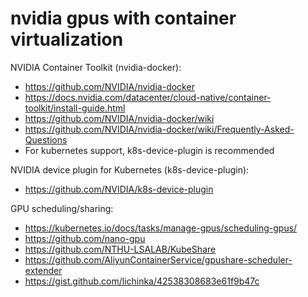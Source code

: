 # nvidia gpus with container virtualization

NVIDIA Container Toolkit (nvidia-docker):
* https://github.com/NVIDIA/nvidia-docker
* https://docs.nvidia.com/datacenter/cloud-native/container-toolkit/install-guide.html
* https://github.com/NVIDIA/nvidia-docker/wiki
* https://github.com/NVIDIA/nvidia-docker/wiki/Frequently-Asked-Questions
* For kubernetes support, k8s-device-plugin is recommended

NVIDIA device plugin for Kubernetes (k8s-device-plugin):
* https://github.com/NVIDIA/k8s-device-plugin

GPU scheduling/sharing:
* https://kubernetes.io/docs/tasks/manage-gpus/scheduling-gpus/
* https://github.com/nano-gpu
* https://github.com/NTHU-LSALAB/KubeShare
* https://github.com/AliyunContainerService/gpushare-scheduler-extender
* https://gist.github.com/lichinka/42538308683e61f9b47c
